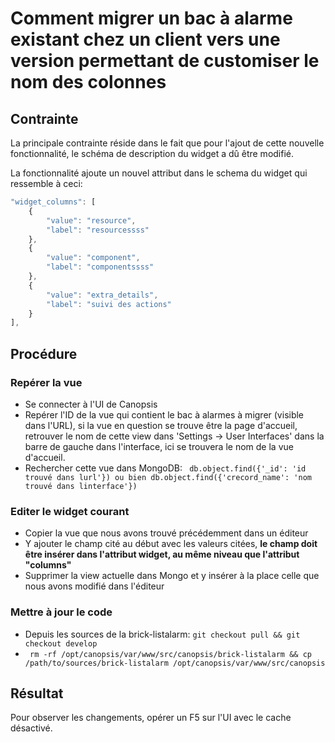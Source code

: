 # Comment migrer un bac à alarme existant chez un client vers une version permettant de customiser le nom des colonnes

## Contrainte

La principale contrainte réside dans le fait que pour l'ajout de cette nouvelle fonctionnalité, le schéma de description du widget a dû être modifié.

La fonctionnalité ajoute un nouvel attribut dans le schema du widget qui ressemble à ceci:

```javascript
"widget_columns": [
    {
        "value": "resource",
        "label": "resourcessss"
    },
    {
        "value": "component",
        "label": "componentssss"
    },
    {
        "value": "extra_details",
        "label": "suivi des actions"
    }
],
```

## Procédure

### Repérer la vue

- Se connecter à l'UI de Canopsis
- Repérer l'ID de la vue qui contient le bac à alarmes à migrer (visible dans l'URL), si la vue en question se trouve être la page d'accueil, retrouver le nom de cette view dans 'Settings -> User Interfaces' dans la barre de gauche dans l'interface, ici se trouvera le nom de la vue d'accueil.
- Rechercher cette vue dans MongoDB: ``` db.object.find({'_id': 'id trouvé dans lurl'}) ou bien db.object.find({'crecord_name': 'nom trouvé dans linterface'})```

### Editer le widget courant

- Copier la vue que nous avons trouvé précédemment dans un éditeur
- Y ajouter le champ cité au début avec les valeurs citées, **le champ doit être insérer dans l'attribut widget, au même niveau que l'attribut "columns"**
- Supprimer la view actuelle dans Mongo et y insérer à la place celle que nous avons modifié dans l'éditeur

### Mettre à jour le code

- Depuis les sources de la brick-listalarm: ``` git checkout pull && git checkout develop ```
- ``` rm -rf /opt/canopsis/var/www/src/canopsis/brick-listalarm && cp /path/to/sources/brick-listalarm /opt/canopsis/var/www/src/canopsis```


## Résultat

Pour observer les changements, opérer un F5 sur l'UI avec le cache désactivé.